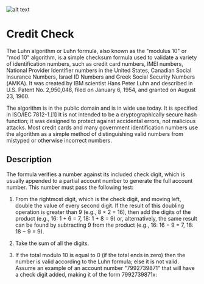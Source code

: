 ![alt text](http://www.datagenetics.com/blog/july42013/luhn.png)

# Credit Check

The Luhn algorithm or Luhn formula, also known as the "modulus 10" or "mod 10" algorithm, is a simple checksum formula used to validate a variety of identification numbers, such as credit card numbers, IMEI numbers, National Provider Identifier numbers in the United States, Canadian Social Insurance Numbers, Israel ID Numbers and Greek Social Security Numbers (ΑΜΚΑ). It was created by IBM scientist Hans Peter Luhn and described in U.S. Patent No. 2,950,048, filed on January 6, 1954, and granted on August 23, 1960.

The algorithm is in the public domain and is in wide use today. It is specified in ISO/IEC 7812-1.[1] It is not intended to be a cryptographically secure hash function; it was designed to protect against accidental errors, not malicious attacks. Most credit cards and many government identification numbers use the algorithm as a simple method of distinguishing valid numbers from mistyped or otherwise incorrect numbers.

## Description

The formula verifies a number against its included check digit, which is usually appended to a partial account number to generate the full account number. This number must pass the following test:

1. From the rightmost digit, which is the check digit, and moving left, double the value of every second digit. If the result of this doubling operation is greater than 9 (e.g., 8 × 2 = 16), then add the digits of the product (e.g., 16: 1 + 6 = 7, 18: 1 + 8 = 9) or, alternatively, the same result can be found by subtracting 9 from the product (e.g., 16: 16 − 9 = 7, 18: 18 − 9 = 9).

2. Take the sum of all the digits.

3. If the total modulo 10 is equal to 0 (if the total ends in zero) then the number is valid according to the Luhn formula; else it is not valid.
Assume an example of an account number "7992739871" that will have a check digit added, making it of the form 7992739871x:

